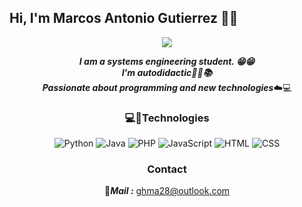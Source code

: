 ## Hi,  I'm Marcos Antonio Gutierrez :wave::grin:
<div align="center">
  
  ![](https://img.freepik.com/vector-gratis/caracter-desarrollador-software-programador-desarrolla-ilustracion-codigo_80590-7310.jpg?size=626&ext=jpg)

</div>

<div align="center" >
  
***I am a systems engineering student. :grin::grin: <br>
I'm autodidactic:blue_book::ledger::books:<br>
Passionate about programming and new technologies***:cloud::computer:

</div>

  
<div align="center">
  
  ### :computer::iphone:Technologies
  ![Python](https://img.shields.io/badge/-python-blue?style=for-the-badge&logo=python&logoColor=white)
  ![Java](https://img.shields.io/badge/-java-black?style=for-the-badge&logo=java&logoColor=white)
  ![PHP](https://img.shields.io/badge/-php-7b0ad1?style=for-the-badge&logo=php&logoColor=white)
  ![JavaScript](https://img.shields.io/badge/-javascript-f4d03f?style=for-the-badge&logo=javascript&logoColor=white)
  ![HTML](https://img.shields.io/badge/-hmtl-ff5733?style=for-the-badge&logo=java&logoColor=white)
  ![CSS](https://img.shields.io/badge/-css-blue?style=for-the-badge&logo=java&logoColor=white)

</div>

<div align="center">
  
  ### Contact
  :email:***Mail :***   ghma28@outlook.com
  
</div>



  
 






<!--
**AntoGutierz28/AntoGutierz28** is a ✨ _special_ ✨ repository because its `README.md` (this file) appears on your GitHub profile.

Here are some ideas to get you started:

- 🔭 I’m currently working on ...
- 🌱 I’m currently learning ...
- 👯 I’m looking to collaborate on ...
- 🤔 I’m looking for help with ...
- 💬 Ask me about ...
- 📫 How to reach me: ...
- 😄 Pronouns: ...
- ⚡ Fun fact: ...
-->
